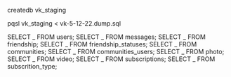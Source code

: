 <!-- 3. Создать дамп базы данных vk. Создать новую базу данных vk_staging. Загрузить созданный ранее дамп в базу данных vk_staging. Проверить корректность загрузки выполнением SQL запроса. -->

createdb vk_staging

pqsl vk_staging < vk-5-12-22.dump.sql

SELECT _ FROM users;
SELECT _ FROM messages;
SELECT _ FROM friendship;
SELECT _ FROM friendship_statuses;
SELECT _ FROM communities;
SELECT _ FROM communities_users;
SELECT _ FROM photo;
SELECT _ FROM video;
SELECT _ FROM subscriptions;
SELECT _ FROM subscrition_type;
